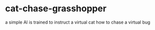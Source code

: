 # cat-chase-grasshopper
a simple AI is trained to instruct a virtual cat how to chase a virtual bug
